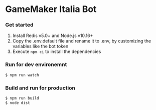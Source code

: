 # GameMaker Italia Bot

### Get started

1) Install Redis v5.0+ and Node.js v10.16+
2) Copy the .env.default file and rename it to .env, by customizing the variables like the bot token
3) Execute `npm ci` to install the dependencies

### Run for dev environemnt

```bash
$ npm run watch
```

### Build and run for production

```bash
$ npm run build
$ node dist
```
